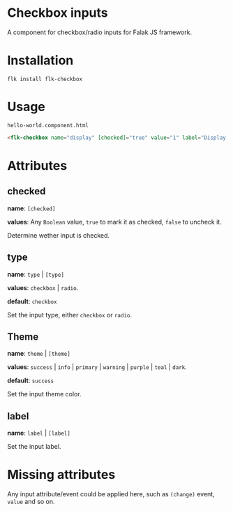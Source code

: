 # Checkbox inputs

A component for checkbox/radio inputs for Falak JS framework. 

# Installation
`flk install flk-checkbox`

# Usage

`hello-world.component.html`

```html
<flk-checkbox name="display" [checked]="true" value="1" label="Display post"></flk-checkbox>
```

# Attributes

## checked

**name**: `[checked]`

**values**: Any `Boolean` value, `true` to mark it as checked, `false` to uncheck it.

Determine wether input is checked.

## type

**name**: `type` | `[type]`

**values**: `checkbox` | `radio`.

**default**: `checkbox`


Set the input type, either `checkbox` or `radio`.


## Theme

**name**: `theme` | `[theme]`

**values**: `success` | `info` | `primary` | `warning` | `purple` | `teal` | `dark`.

**default**: `success`

Set the input theme color.

## label

**name**: `label` | `[label]`

Set the input label.

# Missing attributes

Any input attribute/event could be applied here, such as `(change)` event, `value` and so on. 